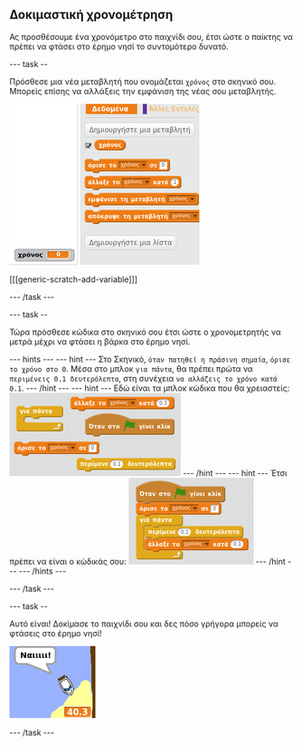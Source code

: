 ## Δοκιμαστική χρονομέτρηση

Ας προσθέσουμε ένα χρονόμετρο στο παιχνίδι σου, έτσι ώστε ο παίκτης να πρέπει να φτάσει στο έρημο νησί το συντομότερο δυνατό.

--- task --

Πρόσθεσε μια νέα μεταβλητή που ονομάζεται `χρόνος` στο σκηνικό σου. Μπορείς επίσης να αλλάξεις την εμφάνιση της νέας σου μεταβλητής.

![screenshot](images/boat-variable.png)

[[[generic-scratch-add-variable]]]

--- /task ---

--- task --

Τώρα πρόσθεσε κώδικα στο σκηνικό σου έτσι ώστε ο χρονομετρητής να μετρά μέχρι να φτάσει η βάρκα στο έρημο νησί.

--- hints --- --- hint --- Στο Σκηνικό, `όταν πατηθεί η πράσινη σημαία`, `όρισε το χρόνο στο 0`. Μέσα στο μπλοκ `για πάντα`, θα πρέπει πρώτα να `περιμένεις 0.1 δευτερόλεπτα`, στη συνέχεια `να αλλάζεις το χρόνο κατά 0.1`. --- /hint --- --- hint --- Εδώ είναι τα μπλοκ κώδικα που θα χρειαστείς: ![screenshot](images/boat-time-blocks.png) --- /hint --- --- hint --- Έτσι πρέπει να είναι ο κώδικάς σου: ![screenshot](images/boat-time-code.png) --- /hint --- --- /hints ---

--- /task ---

--- task --

Αυτό είναι! Δοκίμασε το παιχνίδι σου και δες πόσο γρήγορα μπορείς να φτάσεις στο έρημο νησί!

![screenshot](images/boat-variable-test.png)

--- /task ---